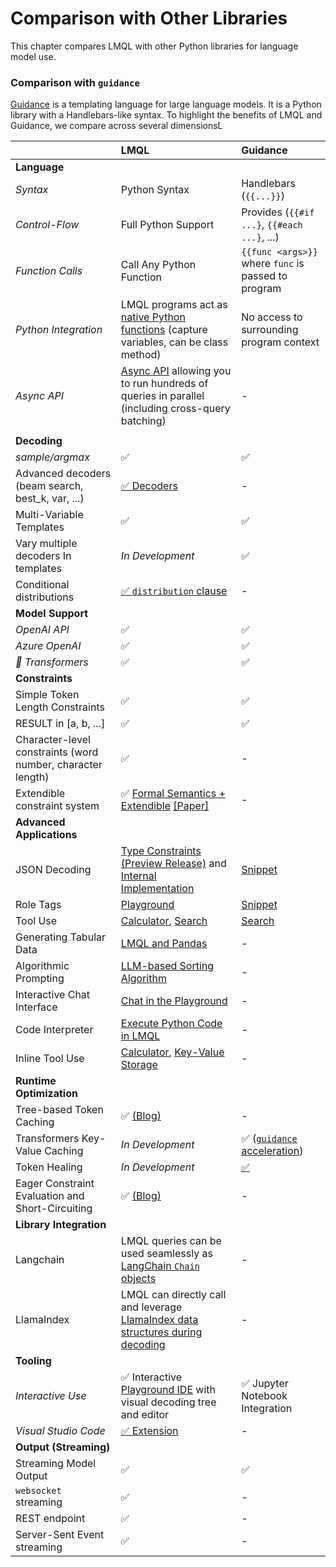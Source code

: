 # Comparison with Other Libraries

This chapter compares LMQL with other Python libraries for language model use.

### Comparison with `guidance`

[Guidance](https://github.com/microsoft/guidance) is a templating language for large language models. It is a Python library with 
a Handlebars-like syntax. To highlight the benefits of LMQL and Guidance, we compare across several dimensionsL

|  | LMQL | Guidance |
| :--- | :--- | :--- |
| **Language** |  |  |
| *Syntax* | Python Syntax | Handlebars  (`{{...}}`)|
| *Control-Flow* | Full Python Support | Provides (`{{#if ...}`, `{{#each ...}`, ...)|
| *Function Calls* | Call Any Python Function | `{{func <args>}}` where `func` is passed to program |
| *Python Integration* | LMQL programs act as [native Python functions](./python.ipynb#Program-Context) (capture variables, can be class method) | No access to surrounding program context |
| *Async API* | [Async API](./python.ipynb) allowing you to run hundreds of queries in parallel (including cross-query batching) | - |
| | | |
| **Decoding** |  |  |
| *sample/argmax* | ✅ | ✅ |
| Advanced decoders (beam search, best_k, var, ...) | [✅ Decoders](../language/decoders.md) | - |
| Multi-Variable Templates | ✅ | ✅ |
| Vary multiple decoders In templates | *In Development* | ✅ |
| Conditional distributions | [✅ `distribution` clause](../language/overview.md#extracting-more-information-with-distributions) | - |
| **Model Support** |  |  |
| *OpenAI API*  | ✅ | ✅ |
| *Azure OpenAI*  | ✅ | ✅ |
| *🤗 Transformers*  | ✅ | ✅ |
| **Constraints** | | |
| Simple Token Length Constraints | ✅ | ✅ |
| RESULT in [a, b, ...] | ✅ | ✅ |
| Character-level constraints (word number, character length) | ✅ | - |
| Extendible constraint system | ✅ [Formal Semantics + Extendible](../language/constraints.html#custom-constraints-and-theoretical-background) [[Paper]](https://arxiv.org/pdf/2212.06094) | - |
| **Advanced Applications** | | |
| JSON Decoding | [Type Constraints (Preview Release)](https://next.lmql.ai) and [Internal Implementation](https://github.com/microsoft/guidance#guaranteeing-valid-syntax-json-example-notebook) | [Snippet](https://github.com/microsoft/guidance#guaranteeing-valid-syntax-json-example-notebook)
| Role Tags | [Playground](https://lmql.ai#chat) | [Snippet](https://github.com/microsoft/guidance#role-based-chat-model-example-notebook)
| Tool Use | [Calculator](https://lmql.ai/playground?snippet=calc), [Search](https://lmql.ai/playground?snippet=wiki) | [Search](https://github.com/microsoft/guidance/blob/main/notebooks/chat.ipynb)
| Generating Tabular Data | [LMQL and Pandas](./pandas.ipynb) | - |
| Algorithmic Prompting | [LLM-based Sorting Algorithm](https://twitter.com/lbeurerkellner/status/1648076868807950337) | - |
| Interactive Chat Interface | [Chat in the Playground](https://twitter.com/lmqllang/status/1645776209702182917) | - |
| Code Interpreter | [Execute Python Code in LMQL](https://twitter.com/lmqllang/status/1654076825457381376) | - |
| Inline Tool Use | [Calculator](https://lmql.ai/playground?snippet=calc), [Key-Value Storage](https://lmql.ai/#kv) | - |
| **Runtime Optimization** | | |
| Tree-based Token Caching | ✅ [(Blog)](https://lmql.ai/blog/release-0.0.6.html) | - |
| Transformers Key-Value Caching | *In Development* | ✅ ([`guidance` acceleration](https://github.com/microsoft/guidance#guidance-acceleration-notebook)) |
| Token Healing | *In Development* | [✅](https://github.com/microsoft/guidance#token-healing-notebook) |
| Eager Constraint Evaluation and Short-Circuiting | ✅ [(Blog)](https://lmql.ai/blog/release-0.0.6.html#short-circuiting-long-constraints) | - |
| **Library Integration** | | |
| Langchain | LMQL queries can be used seamlessly as [LangChain `Chain` objects](./langchain.ipynb#Using-LMQL-from-LangChain) | - |
| LlamaIndex | LMQL can directly call and leverage [LlamaIndex data structures during decoding](./llama_index.ipynb) | - |
| **Tooling** | | |
| *Interactive Use* | ✅ Interactive [Playground IDE](https://lmql.ai/playground) with visual decoding tree and editor | ✅ Jupyter Notebook Integration |
| *Visual Studio Code* | [✅ Extension](https://marketplace.visualstudio.com/items?itemName=lmql-team.lmql) | - |
| **Output (Streaming)** | | |
| Streaming Model Output | ✅ | ✅ |
| `websocket` streaming | ✅ | - |
| REST endpoint | ✅ | - |
| Server-Sent Event streaming | ✅ | - |
